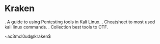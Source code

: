 # Kraken

. A guide to using Pentesting tools in Kali Linux. 
. Cheatsheet to most used kali linux commands. 
. Collection best tools to CTF.  


~ac3mcl0ud@kraken$
